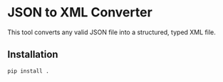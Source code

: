 # JSON to XML Converter

This tool converts any valid JSON file into a structured, typed XML file.

## Installation

```bash
pip install .
